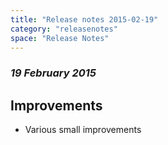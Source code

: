 ```yaml
---
title: "Release notes 2015-02-19"
category: "releasenotes"
space: "Release Notes"
---
```



### _19 February 2015_

## Improvements

*   Various small improvements